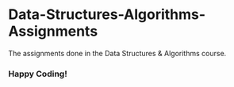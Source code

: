 # Data-Structures-Algorithms-Assignments

The assignments done in the Data Structures & Algorithms course.

### Happy Coding!
